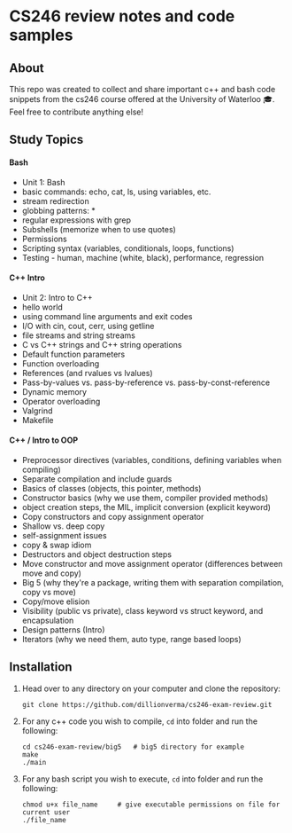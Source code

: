 # CS246 review notes and code samples

## About

This repo was created to collect and share important c++ and bash code snippets from the cs246 course offered at the University of Waterloo :mortar_board:. Feel free to contribute anything else!

## Study Topics

#### Bash

 * Unit 1: Bash
 * basic commands: echo, cat, ls, using variables, etc.
 * stream redirection
 * globbing patterns: *
 * regular expressions with grep
 * Subshells (memorize when to use quotes)
 * Permissions
 * Scripting syntax (variables, conditionals, loops, functions)
 * Testing - human, machine (white, black), performance, regression
 
#### C++ Intro

 * Unit 2: Intro to C++
 * hello world
 * using command line arguments and exit codes
 * I/O with cin, cout, cerr, using getline
 * file streams and string streams
 * C vs C++ strings and C++ string operations
 * Default function parameters
 * Function overloading
 * References (and rvalues vs lvalues)
 * Pass-by-values vs. pass-by-reference vs. pass-by-const-reference
 * Dynamic memory
 * Operator overloading
 * Valgrind 
 * Makefile 

#### C++ / Intro to OOP

 * Preprocessor directives (variables, conditions, defining variables when compiling)
 * Separate compilation and include guards
 * Basics of classes (objects, this pointer, methods)
 * Constructor basics (why we use them, compiler provided methods)
 * object creation steps, the MIL, implicit conversion (explicit keyword)
 * Copy constructors and copy assignment operator
 * Shallow vs. deep copy
 * self-assignment issues
 * copy & swap idiom
 * Destructors and object destruction steps
 * Move constructor and move assignment operator (differences between move and copy)
 * Big 5 (why they're a package, writing them with separation compilation, copy vs move)
 * Copy/move elision
 * Visibility (public vs private), class keyword vs struct keyword, and encapsulation
 * Design patterns (Intro)
 * Iterators (why we need them, auto type, range based loops)
 

## Installation

1. Head over to any directory on your computer and clone the repository:
    ```
    git clone https://github.com/dillionverma/cs246-exam-review.git
    ```
2. For any c++ code you wish to compile, `cd` into folder and run the following:
    ```
    cd cs246-exam-review/big5   # big5 directory for example
    make
    ./main
    ```
3. For any bash script you wish to execute, `cd` into folder and run the following:
    ```
    chmod u+x file_name     # give executable permissions on file for current user
    ./file_name
    ```
